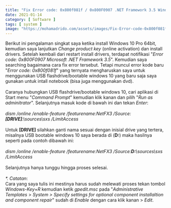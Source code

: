 ```yaml
---
title: "Fix Error code: 0x800f081f / 0x800F0907 .NET Framework 3.5 Windows 10 Pro"
date: 2021-01-14
category: [ Software ]
tags: [ system ]
image: "https://mohamadrido.com/assets/images/Fix-Error-code-0x800f081f-or-0x800F0907-NET-Framework-3-5.jpg"
---
```

Berikut ini pengalaman singkat saya ketika install Windows 10 Pro 64bit, kemudian saya lanjutkan <i>Change product key</i> (online activation) dan install drivers. Setelah kembali dari restart install drivers, terdapat notifikasi "<i>Error code: 0x800F0907 Microsoft .NET Framework 3.5</i>". Kemudian saya searching bagaimana cara fix error tersebut. Tetapi muncul error kode baru "<i>Error code: 0x800f081f</i>" yang ternyata mengharuskan saya untuk menggunakan USB flashdrive/bootable windows 10 yang baru saja saya gunakan untuk intall notebook (bisa juga menggunakan dvd).<br />
<br />
Caranya hubungkan USB flashdrive/bootable windows 10, cari aplikasi di Start menu "<i>Command Prompt</i>" kemudian klik kanan dan pilih "<i>Run as adminitrator</i>". Selanjutnya masuk kode di bawah ini dan tekan <i>Enter</i>:<br />
<br />
<i>dism /online /enable-feature /featurename:NetFX3 /Source:<b>[DRIVE]</b>:\sources\sxs /LimitAccess</i><br />
<br />
Untuk <b>[DRIVE]</b> silahkan ganti nama sesuai dengan inisial drive yang tertera, misalnya USB bootable windows 10 saya berada di (<b>D:</b>) maka hasilnya seperti pada contoh dibawah ini:<br />
<br />
<i>dism /online /enable-feature /featurename:NetFX3 /Source:<b>D:</b>\sources\sxs /LimitAccess</i><br />
<br />
Selanjutnya hanya tunggu hingga proses selesai.<br />
<br />
<i>*. Catatan</i>:<br />
Cara yang saya tulis ini mestinya harus sudah melewati proses tekan tombol <i>Windows-Key</i>+<i>R</i> kemudian ketik <i>gpedit.msc</i> pada "<i>Administrative Templates</i> > <i>System > Specify settings for optional component installaltion and component repair</i>" sudah di <i>Enable</i> dengan cara klik kanan > <i>Edit</i>.
